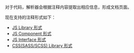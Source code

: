 对于代码，解析器会根据注释内容提取出相应信息，形成文档页面。

现在支持的注释形式如下：

* [JS Library 形式](#JS-Library)
* [JS Component 形式](#JS-Component)
* [JS Interface 形式](#JS-Interface)
* [CSS(SASS/SCSS) Library 形式](#CSS-Library)

